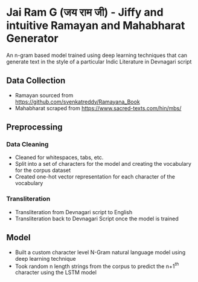 # Jai Ram G (जय राम जी) - Jiffy and intuitive Ramayan and Mahabharat Generator

An n-gram based model trained using deep learning techniques that can generate text in the style of a particular Indic Literature in Devnagari script

## Data Collection

* Ramayan sourced from https://github.com/svenkatreddy/Ramayana_Book
* Mahabharat scraped from https://www.sacred-texts.com/hin/mbs/ 

## Preprocessing

### Data Cleaning

* Cleaned for whitespaces, tabs, etc.
* Split into a set of characters for the model and creating the vocabulary for the corpus dataset
* Created one-hot vector representation for each character of the vocabulary

### Transliteration

* Transliteration from Devnagari script to English 
* Transliteration back to Devnagari Script once the model is trained

## Model

* Built a custom character level N-Gram natural language model using deep learning technique
* Took random n length strings from the corpus to predict the n+1$^{th}$ character using the LSTM model
